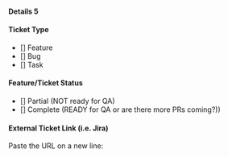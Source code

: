 #### Details 5
#### Ticket Type
		  
- [] Feature
- [] Bug
- [] Task
		  
#### Feature/Ticket Status

- [] Partial (NOT ready for QA)
- [] Complete (READY for QA or are there more PRs coming?))

#### External Ticket Link (i.e. Jira)

Paste the URL on a new line:
